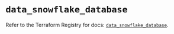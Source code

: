 # `data_snowflake_database`

Refer to the Terraform Registry for docs: [`data_snowflake_database`](https://registry.terraform.io/providers/snowflakedb/snowflake/2.8.0/docs/data-sources/database).
